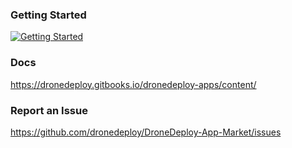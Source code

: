 ### Getting Started
[![Getting Started](https://img.youtube.com/vi/xieC4o5JEUs/0.jpg)](https://www.youtube.com/watch?v=xieC4o5JEUs)

###  Docs
https://dronedeploy.gitbooks.io/dronedeploy-apps/content/

### Report an Issue
https://github.com/dronedeploy/DroneDeploy-App-Market/issues
